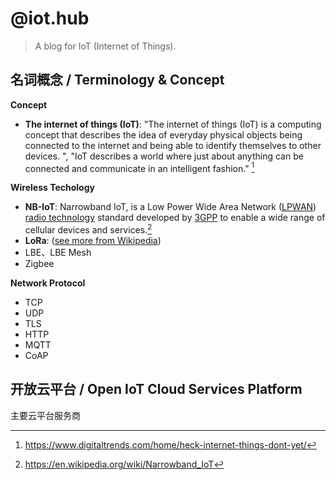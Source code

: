 # @iot.hub

> A blog for IoT (Internet of Things).

## 名词概念 / Terminology & Concept

**Concept**

- **The internet of things (IoT)**: "The internet of things (IoT) is a computing concept that describes the idea of everyday physical objects being connected to the internet and being able to identify themselves to other devices. ", "IoT describes a world where just about anything can be connected and communicate in an intelligent fashion." [^01]

**Wireless Techology**

- **NB-IoT**: Narrowband IoT, is a Low Power Wide Area Network ([LPWAN](https://en.wikipedia.org/wiki/LPWAN)) [radio technology](https://en.wikipedia.org/wiki/Radio_technology) standard developed by [3GPP](https://en.wikipedia.org/wiki/3GPP) to enable a wide range of cellular devices and services.[^02] 
- **LoRa**:  ([see more from Wikipedia][2])
- LBE、LBE Mesh
- Zigbee



**Network Protocol**

- TCP
- UDP
- TLS
- HTTP
- MQTT
- CoAP



## 开放云平台 / Open IoT Cloud Services Platform

主要云平台服务商



[^01]: https://www.digitaltrends.com/home/heck-internet-things-dont-yet/
[^02]: https://en.wikipedia.org/wiki/Narrowband_IoT

[2]: https://en.wikipedia.org/wiki/LoRa "LoRa"